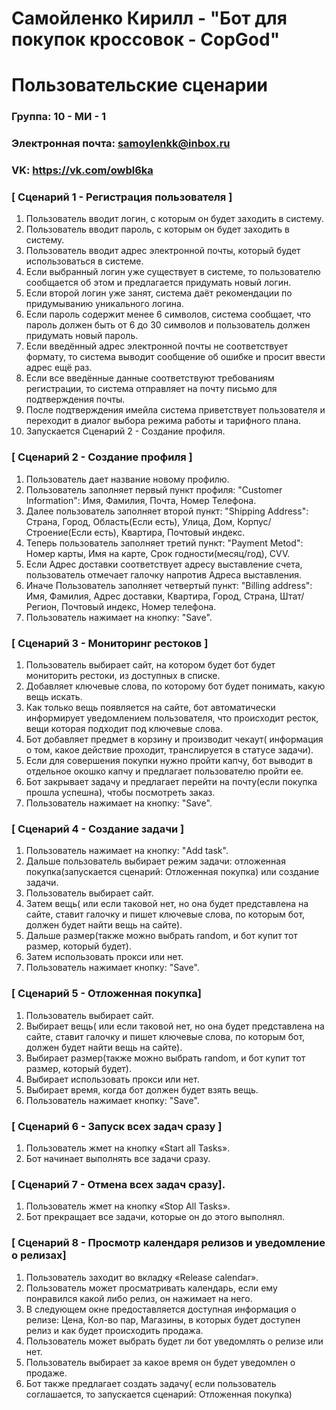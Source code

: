 # Самойленко Кирилл - "Бот для покупок кроссовок - CopGod"
# Пользовательские сценарии

### Группа: 10 - МИ - 1
### Электронная почта: samoylenkk@inbox.ru
### VK: https://vk.com/owbl6ka

### [ Сценарий 1 - Регистрация пользователя ]

1. Пользователь вводит логин, с которым он будет заходить в систему.
2. Пользователь вводит пароль, с которым он будет заходить в систему.
3. Пользователь вводит адрес электронной почты, который будет использоваться в системе.
4. Если выбранный логин уже существует в системе, то пользователю сообщается об этом и предлагается придумать новый логин.
5. Если второй логин уже занят, система даёт рекомендации по придумыванию уникального логина.
6. Если пароль содержит менее 6 символов, система сообщает, что пароль должен быть от 6 до 30 символов и пользователь должен придумать новый пароль.
7. Если введённый адрес электронной почты не соответствует формату, то система выводит сообщение об ошибке и просит ввести адрес ещё раз.
8. Если все введённые данные соответствуют требованиям регистрации, то система отправляет на почту письмо для подтверждения почты.
9. После подтверждения имейла система приветствует пользователя и переходит в диалог выбора режима работы и тарифного плана.
10. Запускается Сценарий 2 - Создание профиля.


### [ Сценарий 2 - Создание профиля ]

1. Пользователь дает название новому профилю.
2. Пользователь заполняет первый пункт профиля: "Customer Information": Имя, Фамилия, Почта, Номер Телефона.
3. Далее пользователь заполняет второй пункт: "Shipping Address": Страна, Город, Область(Если есть), Улица, Дом, Корпус/ Строение(Если есть), Квартира, Почтовый индекс.
4. Теперь пользователь заполняет третий пункт: "Payment Metod": Номер карты, Имя на карте, Срок годности(месяц/год), CVV.
5. Если Адрес доставки соответствует адресу выставление счета, пользователь отмечает галочку напротив Адреса выставления.
6. Иначе Пользователь заполняет четвертый пункт: "Billing address": Имя, Фамилия, Адрес доставки, Квартира, Город, Страна, Штат/Регион, Почтовый индекс, Номер телефона. 
7. Пользователь нажимает на кнопку: "Save".

### [ Сценарий 3 - Мониторинг рестоков ]

1. Пользователь выбирает сайт, на котором будет бот будет мониторить рестоки, из доступных в списке.
2. Добавляет ключевые слова, по которому бот будет понимать, какую вещь искать.
3. Как только вещь появляется на сайте, бот автоматически информирует уведомлением пользователя, что происходит ресток, вещи которая подходит под ключевые слова.
4. Бот добавляет предмет в корзину и производит чекаут( информация о том, какое действие проходит, транслируется в статусе задачи).
5. Если для совершения покупки нужно пройти капчу, бот выводит в отдельное окошко капчу и предлагает пользователю пройти ее.
5. Бот закрывает задачу и предлагает перейти на почту(если покупка прошла успешна), чтобы посмотреть заказ.
6. Пользователь нажимает на кнопку: "Save".

### [ Сценарий 4 - Создание задачи ]

1. Пользователь нажимает на кнопку: "Add task".
2. Дальше пользователь выбирает режим задачи: отложенная покупка(запускается сценарий: Отложенная покупка) или создание задачи.
2. Пользователь выбирает сайт.
3. Затем вещь( или если таковой нет, но она будет представлена на сайте, ставит галочку и пишет ключевые слова, по которым бот, должен будет найти вещь на сайте).
4. Дальше размер(также можно выбрать random, и бот купит тот размер, который будет).
5. Затем использовать прокси или нет.
6. Пользователь нажимает кнопку: "Save". 


### [ Сценарий 5 - Отложенная покупка]

1. Пользователь выбирает сайт.
2. Выбирает вещь( или если таковой нет, но она будет представлена на сайте, ставит галочку и пишет ключевые слова, по которым бот, должен будет найти вещь на сайте).
3. Выбирает размер(также можно выбрать random, и бот купит тот размер, который будет).
4. Выбирает использовать прокси или нет.
5. Выбирает время, когда бот должен будет взять вещь.
6. Пользователь нажимает кнопку: "Save". 


### [ Сценарий 6 - Запуск всех задач сразу ]

1. Пользователь жмет на кнопку «Start all Tasks».
2. Бот начинает выполнять все задачи сразу.

### [ Сценарий 7 - Отмена всех задач сразу].

1. Пользователь жмет на кнопку «Stop All Tasks».
2. Бот прекращает все задачи, которые он до этого выполнял.


### [ Сценарий 8 - Просмотр календаря релизов и уведомление о релизах]

1. Пользователь заходит во вкладку «Release calendar».
2. Пользователь может просматривать календарь, если ему понравился какой либо релиз, он нажимает на него.
3. В следующем окне предоставляется доступная информация о релизе: Цена, Кол-во пар, Магазины, в которых будет доступен релиз и как будет происходить продажа.
4. Пользователь может выбрать будет ли бот уведомлять о релизе или нет.
5. Пользователь выбирает за какое время он будет уведомлен о продаже.
6. Бот также предлагает создать задачу( если пользователь соглашается, то запускается сценарий: Отложенная покупка)
